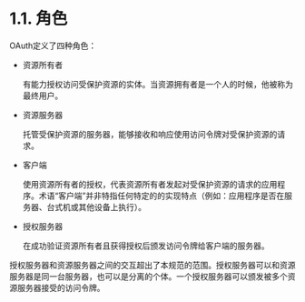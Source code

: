 1.1. 角色
============================
OAuth定义了四种角色：
- 资源所有者

  有能力授权访问受保护资源的实体。当资源拥有者是一个人的时候，他被称为最终用户。

- 资源服务器

  托管受保护资源的服务器，能够接收和响应使用访问令牌对受保护资源的请求。

- 客户端
  
  使用资源所有者的授权，代表资源所有者发起对受保护资源的请求的应用程序。术语“客户端”并非特指任何特定的的实现特点（例如：应用程序是否在服务器、台式机或其他设备上执行）。

- 授权服务器

  在成功验证资源所有者且获得授权后颁发访问令牌给客户端的服务器。

授权服务器和资源服务器之间的交互超出了本规范的范围。授权服务器可以和资源服务器是同一台服务器，也可以是分离的个体。一个授权服务器可以颁发被多个资源服务器接受的访问令牌。